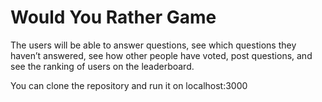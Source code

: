 # Would You Rather Game

The users will be able to answer questions, see which questions they haven’t answered, see how other people have voted, post questions, and see the ranking of users on the leaderboard.

You can clone the repository and run it on localhost:3000
